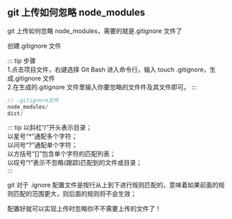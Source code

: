 ## git 上传如何忽略 node_modules

git 上传如何忽略 node_modules，需要的就是.gitignore 文件了

创建.gitignore 文件

::: tip
步骤<br/> 1.点击项目文件，右键选择 Git Bash 进入命令行，输入 touch .gitignore，生成.gitignore 文件 <br/> 2.在生成的.gitignore 文件里输入你要忽略的文件件及其文件即可。
:::

```js
// .gitignore文件
node_modules/
dist/

```

::: tip
以斜杠“/”开头表示目录；<br/>
以星号“\*”通配多个字符；<br/>
以问号“?”通配单个字符；<br/>
以方括号“[]”包含单个字符的匹配列表；<br/>
以叹号“!”表示不忽略(跟踪)匹配到的文件或目录；<br/>
:::

git 对于 .ignore 配置文件是按行从上到下进行规则匹配的，意味着如果前面的规则匹配的范围更大，则后面的规则将不会生效；

配置好就可以实现上传时忽略你不不需要上传的文件了！
